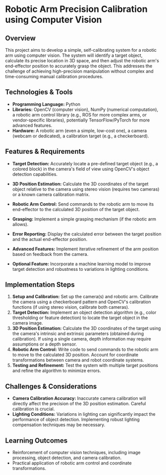 # Robotic Arm Precision Calibration using Computer Vision

## Overview
This project aims to develop a simple, self-calibrating system for a robotic arm using computer vision.  The system will identify a target object, calculate its precise location in 3D space, and then adjust the robotic arm's end-effector position to accurately grasp the object.  This addresses the challenge of achieving high-precision manipulation without complex and time-consuming manual calibration procedures.

## Technologies & Tools
- **Programming Language:** Python
- **Libraries:** OpenCV (computer vision), NumPy (numerical computation), a robotic arm control library (e.g., ROS for more complex arms, or vendor-specific libraries), potentially TensorFlow/PyTorch for more advanced features.
- **Hardware:** A robotic arm (even a simple, low-cost one), a camera (webcam or dedicated), a calibration target (e.g., a checkerboard).


## Features & Requirements
- **Target Detection:** Accurately locate a pre-defined target object (e.g., a colored block) in the camera's field of view using OpenCV's object detection capabilities.
- **3D Position Estimation:** Calculate the 3D coordinates of the target object relative to the camera using stereo vision (requires two cameras) or a known camera calibration matrix.
- **Robotic Arm Control:** Send commands to the robotic arm to move its end-effector to the calculated 3D position of the target object.
- **Grasping:** Implement a simple grasping mechanism (if the robotic arm allows).
- **Error Reporting:** Display the calculated error between the target position and the actual end-effector position.

- **Advanced Features:** Implement iterative refinement of the arm position based on feedback from the camera.
- **Optional Feature:** Incorporate a machine learning model to improve target detection and robustness to variations in lighting conditions.


## Implementation Steps
1. **Setup and Calibration:** Set up the camera(s) and robotic arm. Calibrate the camera using a checkerboard pattern and OpenCV's calibration functions (if using stereo vision, calibrate both cameras).
2. **Target Detection:** Implement an object detection algorithm (e.g., color thresholding or feature detection) to locate the target object in the camera image.
3. **3D Position Estimation:** Calculate the 3D coordinates of the target using the camera's intrinsic and extrinsic parameters (obtained during calibration). If using a single camera, depth information may require assumptions or a depth sensor.
4. **Robotic Arm Control:**  Write code to send commands to the robotic arm to move to the calculated 3D position.  Account for coordinate transformations between camera and robot coordinate systems.
5. **Testing and Refinement:** Test the system with multiple target positions and refine the algorithm to minimize errors.


## Challenges & Considerations
- **Camera Calibration Accuracy:** Inaccurate camera calibration will directly affect the precision of the 3D position estimation.  Careful calibration is crucial.
- **Lighting Conditions:** Variations in lighting can significantly impact the performance of object detection. Implementing robust lighting compensation techniques may be necessary.


## Learning Outcomes
- Reinforcement of computer vision techniques, including image processing, object detection, and camera calibration.
- Practical application of robotic arm control and coordinate transformations.

